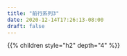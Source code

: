 ```yaml
---
title: "前行系列3"
date: 2020-12-14T17:26:13-08:00
draft: false
---
```



{{% children style="h2" depth="4" %}}
